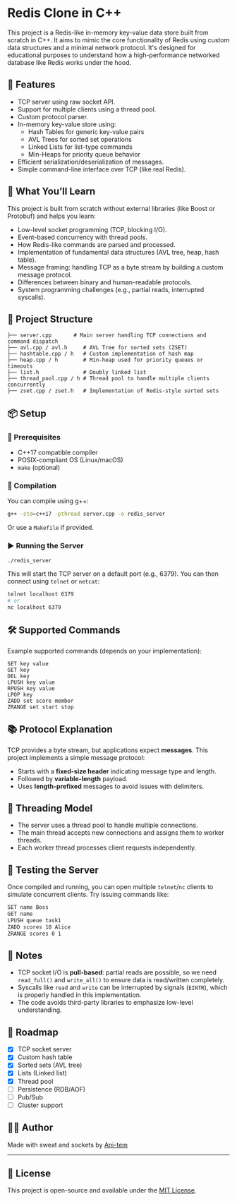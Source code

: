 
# Redis Clone in C++

This project is a Redis-like in-memory key-value data store built from scratch in C++. It aims to mimic the core functionality of Redis using custom data structures and a minimal network protocol. It's designed for educational purposes to understand how a high-performance networked database like Redis works under the hood.

## 🚀 Features

- TCP server using raw socket API.
- Support for multiple clients using a thread pool.
- Custom protocol parser.
- In-memory key-value store using:
  - Hash Tables for generic key-value pairs
  - AVL Trees for sorted set operations
  - Linked Lists for list-type commands
  - Min-Heaps for priority queue behavior
- Efficient serialization/deserialization of messages.
- Simple command-line interface over TCP (like real Redis).

## 🧠 What You’ll Learn

This project is built from scratch without external libraries (like Boost or Protobuf) and helps you learn:

- Low-level socket programming (TCP, blocking I/O).
- Event-based concurrency with thread pools.
- How Redis-like commands are parsed and processed.
- Implementation of fundamental data structures (AVL tree, heap, hash table).
- Message framing: handling TCP as a byte stream by building a custom message protocol.
- Differences between binary and human-readable protocols.
- System programming challenges (e.g., partial reads, interrupted syscalls).

## 📁 Project Structure

```
├── server.cpp       # Main server handling TCP connections and command dispatch
├── avl.cpp / avl.h     # AVL Tree for sorted sets (ZSET)
├── hashtable.cpp / h   # Custom implementation of hash map
├── heap.cpp / h        # Min-heap used for priority queues or timeouts
├── list.h              # Doubly linked list
├── thread_pool.cpp / h # Thread pool to handle multiple clients concurrently
├── zset.cpp / zset.h   # Implementation of Redis-style sorted sets
```

## 📦 Setup

### 🔧 Prerequisites

- C++17 compatible compiler
- POSIX-compliant OS (Linux/macOS)
- `make` (optional)

### 🔨 Compilation

You can compile using g++:
```bash
g++ -std=c++17 -pthread server.cpp -o redis_server
```

Or use a `Makefile` if provided.

### ▶️ Running the Server

```bash
./redis_server
```

This will start the TCP server on a default port (e.g., 6379). You can then connect using `telnet` or `netcat`:

```bash
telnet localhost 6379
# or
nc localhost 6379
```

## 🛠 Supported Commands

Example supported commands (depends on your implementation):

```
SET key value
GET key
DEL key
LPUSH key value
RPUSH key value
LPOP key
ZADD set score member
ZRANGE set start stop
```

## 📚 Protocol Explanation

TCP provides a byte stream, but applications expect **messages**. This project implements a simple message protocol:

- Starts with a **fixed-size header** indicating message type and length.
- Followed by **variable-length** payload.
- Uses **length-prefixed** messages to avoid issues with delimiters.

## 🧵 Threading Model

- The server uses a thread pool to handle multiple connections.
- The main thread accepts new connections and assigns them to worker threads.
- Each worker thread processes client requests independently.

## 🧪 Testing the Server

Once compiled and running, you can open multiple `telnet`/`nc` clients to simulate concurrent clients. Try issuing commands like:

```bash
SET name Boss
GET name
LPUSH queue task1
ZADD scores 10 Alice
ZRANGE scores 0 1
```

## 📌 Notes

- TCP socket I/O is **pull-based**: partial reads are possible, so we need `read_full()` and `write_all()` to ensure data is read/written completely.
- Syscalls like `read` and `write` can be interrupted by signals (`EINTR`), which is properly handled in this implementation.
- The code avoids third-party libraries to emphasize low-level understanding.

## 🧭 Roadmap

- [x] TCP socket server
- [x] Custom hash table
- [x] Sorted sets (AVL tree)
- [x] Lists (Linked list)
- [x] Thread pool
- [ ] Persistence (RDB/AOF)
- [ ] Pub/Sub
- [ ] Cluster support

## 👨‍💻 Author

Made with sweat and sockets by [Ani-tem](https://github.com/Ani-tem)

---

## 📃 License

This project is open-source and available under the [MIT License](LICENSE).

